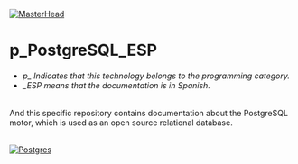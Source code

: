[![MasterHead](http://dicer0.com/wp-content/uploads/2024/05/PostgreSQL-di_cer0-Banner.png)](https://dicer0.com/#skills)
# p_PostgreSQL_ESP
<h6 align="justify">
  <ul>
    <li>p_ Indicates that this technology belongs to the programming category.</li>
    <li>_ESP means that the documentation is in Spanish.</li>
  </ul>
</h6>
And this specific repository contains documentation about the PostgreSQL motor, which is used as an open source relational database.
&nbsp;
<br/>
&nbsp;

[![Postgres](http://dicer0.com/wp-content/uploads/2024/05/p_PostgreSQL_MkII.png)](https://dicer0.com/#skills)
